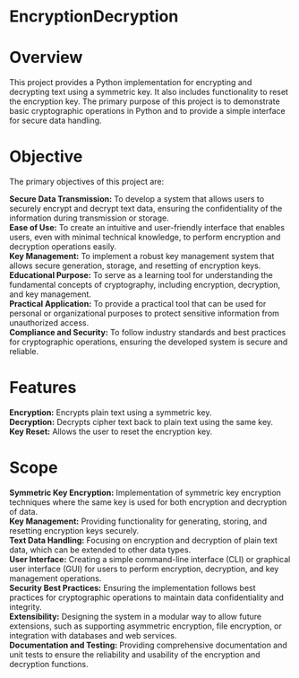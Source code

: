 # EncryptionDecryption
# Overview
This project provides a Python implementation for encrypting and decrypting text using a symmetric key. It also includes functionality to reset the encryption key. The primary purpose of this project is to demonstrate basic cryptographic operations in Python and to provide a simple interface for secure data handling.
# Objective
The primary objectives of this project are:

<b>Secure Data Transmission:</b> To develop a system that allows users to securely encrypt and decrypt text data, ensuring the confidentiality of the information during transmission or storage.<br>
<b>Ease of Use:</b> To create an intuitive and user-friendly interface that enables users, even with minimal technical knowledge, to perform encryption and decryption operations easily.<br>
<b>Key Management:</b> To implement a robust key management system that allows secure generation, storage, and resetting of encryption keys.<br>
<b>Educational Purpose:</b> To serve as a learning tool for understanding the fundamental concepts of cryptography, including encryption, decryption, and key management.<br>
<b>Practical Application:</b> To provide a practical tool that can be used for personal or organizational purposes to protect sensitive information from unauthorized access.<br>
<b>Compliance and Security:</b> To follow industry standards and best practices for cryptographic operations, ensuring the developed system is secure and reliable.<br>
# Features
<b>Encryption:</b> Encrypts plain text using a symmetric key.<br>
<b>Decryption:</b> Decrypts cipher text back to plain text using the same key.<br>
<b>Key Reset:</b> Allows the user to reset the encryption key.<br>
# Scope
<b>Symmetric Key Encryption:</b> Implementation of symmetric key encryption techniques where the same key is used for both encryption and decryption of data.<br>
<b>Key Management:</b> Providing functionality for generating, storing, and resetting encryption keys securely.<br>
<b>Text Data Handling:</b> Focusing on encryption and decryption of plain text data, which can be extended to other data types.<br>
<b>User Interface:</b> Creating a simple command-line interface (CLI) or graphical user interface (GUI) for users to perform encryption, decryption, and key management operations.<br>
<b>Security Best Practices:</b> Ensuring the implementation follows best practices for cryptographic operations to maintain data confidentiality and integrity.<br>
<b>Extensibility:</b> Designing the system in a modular way to allow future extensions, such as supporting asymmetric encryption, file encryption, or integration with databases and web services.<br>
<b>Documentation and Testing:</b> Providing comprehensive documentation and unit tests to ensure the reliability and usability of the encryption and decryption functions.<br>
